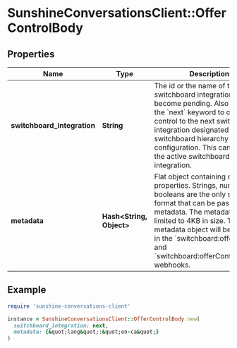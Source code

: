# SunshineConversationsClient::OfferControlBody

## Properties

| Name | Type | Description | Notes |
| ---- | ---- | ----------- | ----- |
| **switchboard_integration** | **String** | The id or the name of the switchboard integration that will become pending. Also supports the &#x60;next&#x60; keyword to offer control to the next switchboard integration designated in the switchboard hierarchy configuration. This cannot match the active switchboard integration. |  |
| **metadata** | **Hash&lt;String, Object&gt;** | Flat object containing custom properties. Strings, numbers and booleans are the only supported format that can be passed to metadata. The metadata is limited to 4KB in size. The metadata object will be included in the &#x60;switchboard:offerControl&#x60; and &#x60;switchboard:offerControl:failure&#x60; webhooks. | [optional] |

## Example

```ruby
require 'sunshine-conversations-client'

instance = SunshineConversationsClient::OfferControlBody.new(
  switchboard_integration: next,
  metadata: {&quot;lang&quot;:&quot;en-ca&quot;}
)
```

